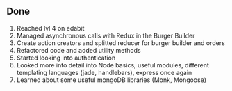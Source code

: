 ## Done

1. Reached lvl 4 on edabit
2. Managed asynchronous calls with Redux in the Burger Builder
3. Create action creators and splitted reducer for burger builder and orders
4. Refactored code and added utility methods 
5. Started looking into authentication
6. Looked more into detail into Node basics, useful modules, different templating languages (jade, handlebars), express once again
7. Learned about some useful mongoDB libraries (Monk, Mongoose) 

